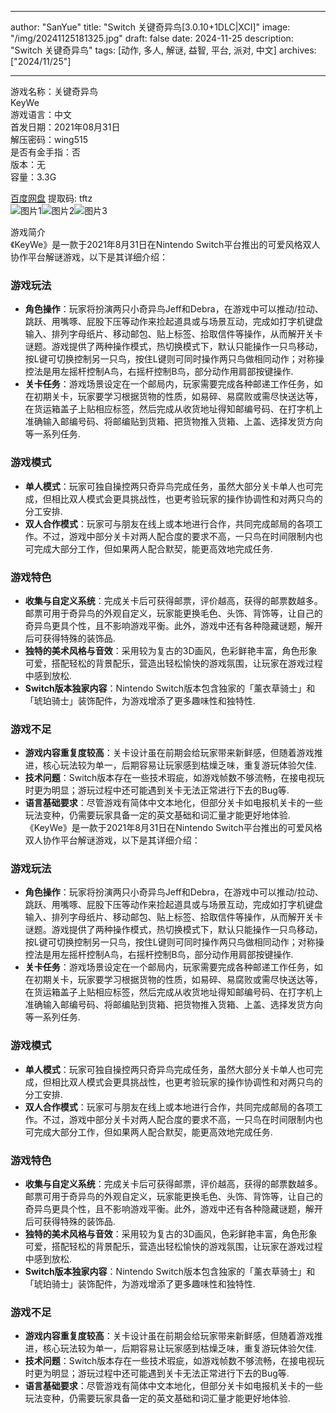 
---
author: "SanYue"
title: "Switch 关键奇异鸟[3.0.10+1DLC|XCI]"
image: "/img/20241125181325.jpg"
draft: false
date: 2024-11-25
description: "Switch 关键奇异鸟"
tags: [动作, 多人, 解谜, 益智, 平台, 派对, 中文]
archives: ["2024/11/25"]

---

游戏名称：关键奇异鸟   
KeyWe    
游戏语言：中文  
首发日期：2021年08月31日  
解压密码：wing515  
是否有金手指：否  
版本：无   
容量：3.3G

[百度网盘](https://pan.baidu.com/s/1W5KKx-jG_TwX5sngIxBJQg) 提取码: tftz  
![图片1](/img/c02dcc.jpg)![图片2](/img/30fa85.jpg)![图片3](/img/f03c57.jpg)  

游戏简介  
《KeyWe》是一款于2021年8月31日在Nintendo Switch平台推出的可爱风格双人协作平台解谜游戏，以下是其详细介绍：

### 游戏玩法
- **角色操作**：玩家将扮演两只小奇异鸟Jeff和Debra，在游戏中可以推动/拉动、跳跃、用嘴啄、屁股下压等动作来捡起道具或与场景互动，完成如打字机键盘输入、排列字母纸片、移动邮包、贴上标签、拾取信件等操作，从而解开关卡谜题。游戏提供了两种操作模式，热切换模式下，默认只能操作一只鸟移动，按L键可切换控制另一只鸟，按住L键则可同时操作两只鸟做相同动作；对称操控法是用左摇杆控制A鸟，右摇杆控制B鸟，部分动作用肩部按键操作.
- **关卡任务**：游戏场景设定在一个邮局内，玩家需要完成各种邮递工作任务，如在初期关卡，玩家要学习根据货物的性质，如易碎、易腐败或需尽快送达等，在货运箱盖子上贴相应标签，然后完成从收货地址得知邮编号码、在打字机上准确输入邮编号码、将邮编贴到货箱、把货物推入货箱、上盖、选择发货方向等一系列任务.

### 游戏模式
- **单人模式**：玩家可独自操控两只奇异鸟完成任务，虽然大部分关卡单人也可完成，但相比双人模式会更具挑战性，也更考验玩家的操作协调性和对两只鸟的分工安排.
- **双人合作模式**：玩家可与朋友在线上或本地进行合作，共同完成邮局的各项工作。不过，游戏中部分关卡对两人配合度的要求不高，一只鸟在时间限制内也可完成大部分工作，但如果两人配合默契，能更高效地完成任务.

### 游戏特色
- **收集与自定义系统**：完成关卡后可获得邮票，评价越高，获得的邮票数越多。邮票可用于奇异鸟的外观自定义，玩家能更换毛色、头饰、背饰等，让自己的奇异鸟更具个性，且不影响游戏平衡。此外，游戏中还有各种隐藏谜题，解开后可获得特殊的装饰品.
- **独特的美术风格与音效**：采用较为复古的3D画风，色彩鲜艳丰富，角色形象可爱，搭配轻松的背景配乐，营造出轻松愉快的游戏氛围，让玩家在游戏过程中感到放松.
- **Switch版本独家内容**：Nintendo Switch版本包含独家的「薰衣草骑士」和「琥珀骑士」装饰配件，为游戏增添了更多趣味性和独特性.

### 游戏不足
- **游戏内容重复度较高**：关卡设计虽在前期会给玩家带来新鲜感，但随着游戏推进，核心玩法较为单一，后期容易让玩家感到枯燥乏味，重复游玩体验欠佳.
- **技术问题**：Switch版本存在一些技术瑕疵，如游戏帧数不够流畅，在接电视玩时更为明显；游玩过程中还可能遇到关卡无法正常进行下去的Bug等.
- **语言基础要求**：尽管游戏有简体中文本地化，但部分关卡如电报机关卡的一些玩法变种，仍需要玩家具备一定的英文基础和词汇量才能更好地体验.
 《KeyWe》是一款于2021年8月31日在Nintendo Switch平台推出的可爱风格双人协作平台解谜游戏，以下是其详细介绍：

### 游戏玩法
- **角色操作**：玩家将扮演两只小奇异鸟Jeff和Debra，在游戏中可以推动/拉动、跳跃、用嘴啄、屁股下压等动作来捡起道具或与场景互动，完成如打字机键盘输入、排列字母纸片、移动邮包、贴上标签、拾取信件等操作，从而解开关卡谜题。游戏提供了两种操作模式，热切换模式下，默认只能操作一只鸟移动，按L键可切换控制另一只鸟，按住L键则可同时操作两只鸟做相同动作；对称操控法是用左摇杆控制A鸟，右摇杆控制B鸟，部分动作用肩部按键操作.
- **关卡任务**：游戏场景设定在一个邮局内，玩家需要完成各种邮递工作任务，如在初期关卡，玩家要学习根据货物的性质，如易碎、易腐败或需尽快送达等，在货运箱盖子上贴相应标签，然后完成从收货地址得知邮编号码、在打字机上准确输入邮编号码、将邮编贴到货箱、把货物推入货箱、上盖、选择发货方向等一系列任务.

### 游戏模式
- **单人模式**：玩家可独自操控两只奇异鸟完成任务，虽然大部分关卡单人也可完成，但相比双人模式会更具挑战性，也更考验玩家的操作协调性和对两只鸟的分工安排.
- **双人合作模式**：玩家可与朋友在线上或本地进行合作，共同完成邮局的各项工作。不过，游戏中部分关卡对两人配合度的要求不高，一只鸟在时间限制内也可完成大部分工作，但如果两人配合默契，能更高效地完成任务.

### 游戏特色
- **收集与自定义系统**：完成关卡后可获得邮票，评价越高，获得的邮票数越多。邮票可用于奇异鸟的外观自定义，玩家能更换毛色、头饰、背饰等，让自己的奇异鸟更具个性，且不影响游戏平衡。此外，游戏中还有各种隐藏谜题，解开后可获得特殊的装饰品.
- **独特的美术风格与音效**：采用较为复古的3D画风，色彩鲜艳丰富，角色形象可爱，搭配轻松的背景配乐，营造出轻松愉快的游戏氛围，让玩家在游戏过程中感到放松.
- **Switch版本独家内容**：Nintendo Switch版本包含独家的「薰衣草骑士」和「琥珀骑士」装饰配件，为游戏增添了更多趣味性和独特性.

### 游戏不足
- **游戏内容重复度较高**：关卡设计虽在前期会给玩家带来新鲜感，但随着游戏推进，核心玩法较为单一，后期容易让玩家感到枯燥乏味，重复游玩体验欠佳.
- **技术问题**：Switch版本存在一些技术瑕疵，如游戏帧数不够流畅，在接电视玩时更为明显；游玩过程中还可能遇到关卡无法正常进行下去的Bug等.
- **语言基础要求**：尽管游戏有简体中文本地化，但部分关卡如电报机关卡的一些玩法变种，仍需要玩家具备一定的英文基础和词汇量才能更好地体验.
 
